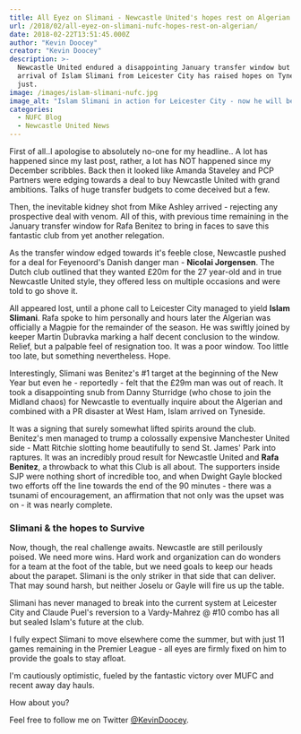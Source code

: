 ```yaml
---
title: All Eyez on Slimani - Newcastle United's hopes rest on Algerian
url: /2018/02/all-eyez-on-slimani-nufc-hopes-rest-on-algerian/
date: 2018-02-22T13:51:45.000Z
author: "Kevin Doocey"
creator: "Kevin Doocey"
description: >-
  Newcastle United endured a disappointing January transfer window but the
  arrival of Islam Slimani from Leicester City has raised hopes on Tyneside,
  just.
image: /images/islam-slimani-nufc.jpg
image_alt: "Islam Slimani in action for Leicester City - now he will be tasked with keeping Newcastle in the Premier League."
categories:
  - NUFC Blog
  - Newcastle United News
---
```

First of all..I apologise to absolutely no-one for my headline.. A lot has happened since my last post, rather, a lot has NOT happened since my December scribbles. Back then it looked like Amanda Staveley and PCP Partners were edging towards a deal to buy Newcastle United with grand ambitions. Talks of huge transfer budgets to come deceived but a few. 

Then, the inevitable kidney shot from Mike Ashley arrived - rejecting any prospective deal with venom. All of this, with previous time remaining in the January transfer window for Rafa Benitez to bring in faces to save this fantastic club from yet another relegation. 

As the transfer window edged towards it's feeble close, Newcastle pushed for a deal for Feyenoord's Danish danger man - **Nicolai Jorgensen**. The Dutch club outlined that they wanted £20m for the 27 year-old and in true Newcastle United style, they offered less on multiple occasions and were told to go shove it. 

All appeared lost, until a phone call to Leicester City managed to yield **Islam Slimani**. Rafa spoke to him personally and hours later the Algerian was officially a Magpie for the remainder of the season. He was swiftly joined by keeper Martin Dubravka marking a half decent conclusion to the window. Relief, but a palpable feel of resignation too. It was a poor window. Too little too late, but something nevertheless. Hope.

Interestingly, Slimani was Benitez's #1 target at the beginning of the New Year but even he - reportedly - felt that the £29m man was out of reach. It took a disappointing snub from Danny Sturridge (who chose to join the Midland chaos) for Newcastle to eventually inquire about the Algerian and combined with a PR disaster at West Ham, Islam arrived on Tyneside. 

It was a signing that surely somewhat lifted spirits around the club. Benitez's men managed to trump a colossally expensive Manchester United side - Matt Ritchie slotting home beautifully to send St. James' Park into raptures. It was an incredibly proud result for Newcastle United and **Rafa Benitez**, a throwback to what this Club is all about. The supporters inside SJP were nothing short of incredible too, and when Dwight Gayle blocked two efforts off the line towards the end of the 90 minutes - there was a tsunami of encouragement, an affirmation that not only was the upset was on - it was nearly complete. 

### Slimani & the hopes to Survive

Now, though, the real challenge awaits. Newcastle are still perilously poised. We need more wins. Hard work and organization can do wonders for a team at the foot of the table, but we need goals to keep our heads about the parapet. Slimani is the only striker in that side that can deliver. That may sound harsh, but neither Joselu or Gayle will fire us up the table.

Slimani has never managed to break into the current system at Leicester City and Claude Puel's reversion to a Vardy-Mahrez @ #10 combo has all but sealed Islam's future at the club. 

I fully expect Slimani to move elsewhere come the summer, but with just 11 games remaining in the Premier League - all eyes are firmly fixed on him to provide the goals to stay afloat. 

I'm cautiously optimistic, fueled by the fantastic victory over MUFC and recent away day hauls. 

How about you? 

Feel free to follow me on Twitter [@KevinDoocey](https://www.twitter.com/KevinDoocey).
